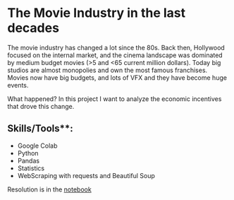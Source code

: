 # The Movie Industry in the last decades 

The movie industry has changed a lot since the 80s. Back then, Hollywood focused on the internal market, and the cinema landscape was dominated by medium budget movies (>5 and <65 current million dollars). Today big studios are almost monopolies and own the most famous franchises. Movies now have big budgets, and lots of VFX and they have become huge events.

What happened? In this project I want to analyze the economic incentives that drove this change.

## Skills/Tools**:
- Google Colab
- Python
- Pandas
- Statistics
- WebScraping with requests and Beautiful Soup

Resolution is in the [notebook](https://github.com/Bertimaz/Data-Science/blob/52ed2a374e2b70df51cb9f88746466bc3b10c922/Projeto-01-The-Movie-Industry/Movie_Budget_Evolution.ipynb)

